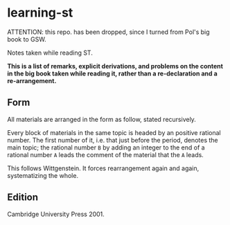 # learning-st

ATTENTION: this repo. has been dropped, since I turned from Pol's big book to GSW.

Notes taken while reading ST.

**This is a list of remarks, explicit derivations, and problems on the content in the big book taken while reading it, rather than a re-declaration and a re-arrangement.**

## Form

All materials are arranged in the form as follow, stated recursively.

Every block of materials in the same topic is headed by an positive rational number. The first number of it, i.e. that just before the period, denotes the main topic; the rational number `B` by adding an integer to the end of a rational number `A` leads the comment of the material that the `A` leads.

This follows Wittgenstein. It forces rearrangement again and again, systematizing the whole.


## Edition

Cambridge University Press 2001.
